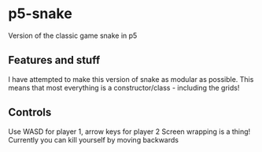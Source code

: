 # p5-snake
Version of the classic game snake in p5

## Features and stuff
I have attempted to make this version of snake as modular as possible. This means that most everything is a constructor/class - including the grids!

## Controls
Use WASD for player 1, arrow keys for player 2
Screen wrapping is a thing!
Currently you can kill yourself by moving backwards